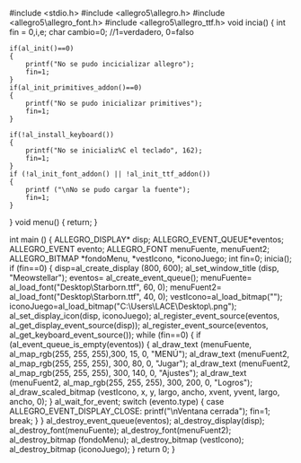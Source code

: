 #include <stdio.h>
#include <allegro5\allegro.h>
#include <allegro5\allegro_font.h>
#include <allegro5\allegro_ttf.h>
void incia()
 {
    int fin = 0,i,e;
    char cambio=0;
    //1=verdadero, 0=falso
 
    if(al_init()==0)
    {
        printf("No se pudo incicializar allegro");
        fin=1;
    }
    if(al_init_primitives_addon()==0)
    {
        printf("No se pudo inicializar primitives");
        fin=1;
    }
 
    if(!al_install_keyboard())
    {
        printf("No se inicializ%C el teclado", 162);
        fin=1;
    }
    if (!al_init_font_addon() || !al_init_ttf_addon())
    {
        printf ("\nNo se pudo cargar la fuente");
        fin=1;
    }
}
void menu()
{
  return;
}

int main ()
{
  ALLEGRO_DISPLAY* disp;
  ALLEGRO_EVENT_QUEUE*eventos;
  ALLEGRO_EVENT evento;
  ALLEGRO_FONT menuFuente, menuFuent2;
  ALLEGRO_BITMAP *fondoMenu, *vestIcono, *iconoJuego;
  int fin=0;
  inicia();
  if (fin==0)
  {
    disp=al_create_display (800, 600);
    al_set_window_title (disp, "Meowstellar");
    eventos= al_create_event_queue();
    menuFuente= al_load_font("Desktop\\Starborn.ttf",  60, 0);
    menuFuent2= al_load_font("Desktop\\Starborn.ttf",  40, 0);
    vestIcono=al_load_bitmap("");
    iconoJuego=al_load_bitmap("C:\\Users\\LACE\\Desktop\\.png");
    al_set_display_icon(disp, iconoJuego);
    al_register_event_source(eventos, al_get_display_event_source(disp));
    al_register_event_source(eventos, al_get_keyboard_event_source());
    while (fin==0)
    {
      if (al_event_queue_is_empty(eventos))
      {
        al_draw_text (menuFuente, al_map_rgb(255, 255, 255),300, 15, 0, "MENÚ");
        al_draw_text (menuFuent2, al_map_rgb(255, 255, 255), 300, 80, 0, "Jugar");
        al_draw_text (menuFuent2, al_map_rgb(255, 255, 255), 300, 140, 0, "Ajustes");
        al_draw_text (menuFuent2, al_map_rgb(255, 255, 255), 300, 200, 0, "Logros");
        al_draw_scaled_bitmap (vestIcono, x, y, largo, ancho, xvent, yvent, largo, ancho, 0);
      }
      al_wait_for_event;
      switch (evento.type)
      {
        case ALLEGRO_EVENT_DISPLAY_CLOSE:
            printf("\nVentana cerrada");
            fin=1;
            break;
      }
    }
    al_destroy_event_queue(eventos);
    al_destroy_display(disp);
    al_destroy_font(menuFuente);
    al_destroy_font(menuFuent2);
    al_destroy_bitmap (fondoMenu);
    al_destroy_bitmap (vestIcono);
    al_destroy_bitmap (iconoJuego);
  }
  return 0;
}
